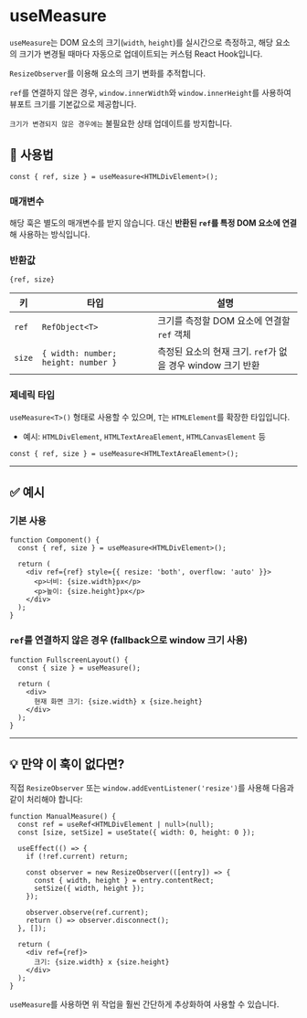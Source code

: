 # useMeasure

`useMeasure`는 DOM 요소의 크기(`width`, `height`)를 실시간으로 측정하고, 해당 요소의 크기가 변경될 때마다 자동으로 업데이트되는 커스텀 React Hook입니다.

`ResizeObserver`를 이용해 요소의 크기 변화를 추적합니다.

`ref`를 연결하지 않은 경우, `window.innerWidth`와 `window.innerHeight`를 사용하여 뷰포트 크기를 기본값으로 제공합니다.

`크기가 변경되지 않은 경우에는` 불필요한 상태 업데이트를 방지합니다.

## 🔗 사용법

```tsx
const { ref, size } = useMeasure<HTMLDivElement>();
```

### 매개변수

해당 훅은 별도의 매개변수를 받지 않습니다. 대신 **반환된 `ref`를 특정 DOM 요소에 연결**해 사용하는 방식입니다.

### 반환값

`{ref, size}`

| 키     | 타입                                | 설명                                                        |
| ------ | ----------------------------------- | ----------------------------------------------------------- |
| `ref`  | `RefObject<T>`                      | 크기를 측정할 DOM 요소에 연결할 `ref` 객체                  |
| `size` | `{ width: number; height: number }` | 측정된 요소의 현재 크기. `ref`가 없을 경우 window 크기 반환 |

### 제네릭 타입

`useMeasure<T>()` 형태로 사용할 수 있으며, `T`는 `HTMLElement`를 확장한 타입입니다.

- 예시: `HTMLDivElement`, `HTMLTextAreaElement`, `HTMLCanvasElement` 등

```tsx
const { ref, size } = useMeasure<HTMLTextAreaElement>();
```

---

## ✅ 예시

### 기본 사용

```tsx
function Component() {
  const { ref, size } = useMeasure<HTMLDivElement>();

  return (
    <div ref={ref} style={{ resize: 'both', overflow: 'auto' }}>
      <p>너비: {size.width}px</p>
      <p>높이: {size.height}px</p>
    </div>
  );
}
```

### `ref`를 연결하지 않은 경우 (fallback으로 window 크기 사용)

```tsx
function FullscreenLayout() {
  const { size } = useMeasure();

  return (
    <div>
      현재 화면 크기: {size.width} x {size.height}
    </div>
  );
}
```

---

## 💡 만약 이 훅이 없다면?

직접 `ResizeObserver` 또는 `window.addEventListener('resize')`를 사용해 다음과 같이 처리해야 합니다:

```tsx
function ManualMeasure() {
  const ref = useRef<HTMLDivElement | null>(null);
  const [size, setSize] = useState({ width: 0, height: 0 });

  useEffect(() => {
    if (!ref.current) return;

    const observer = new ResizeObserver(([entry]) => {
      const { width, height } = entry.contentRect;
      setSize({ width, height });
    });

    observer.observe(ref.current);
    return () => observer.disconnect();
  }, []);

  return (
    <div ref={ref}>
      크기: {size.width} x {size.height}
    </div>
  );
}
```

`useMeasure`를 사용하면 위 작업을 훨씬 간단하게 추상화하여 사용할 수 있습니다.
